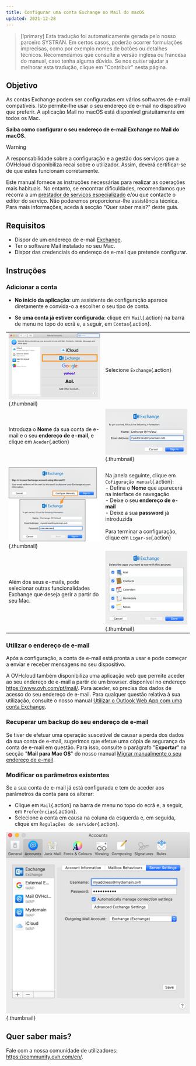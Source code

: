 ```yaml
---
title: Configurar uma conta Exchange no Mail do macOS
updated: 2021-12-28
---
```


> [!primary]
> Esta tradução foi automaticamente gerada pelo nosso parceiro SYSTRAN. Em certos casos, poderão ocorrer formulações imprecisas, como por exemplo nomes de botões ou detalhes técnicos. Recomendamos que consulte a versão inglesa ou francesa do manual, caso tenha alguma dúvida. Se nos quiser ajudar a melhorar esta tradução, clique em "Contribuir" nesta página.
>

## Objetivo

As contas Exchange podem ser configuradas em vários softwares de e-mail compatíveis. Isto permite-lhe usar o seu endereço de e-mail no dispositivo que preferir. A aplicação Mail no macOS está disponível gratuitamente em todos os Mac.

**Saiba como configurar o seu endereço de e-mail Exchange no Mail do macOS.**

> [!warning]
>
> A responsabilidade sobre a configuração e a gestão dos serviços que a OVHcloud disponibiliza recai sobre o utilizador. Assim, deverá certificar-se de que estes funcionam corretamente.
> 
> Este manual fornece as instruções necessárias para realizar as operações mais habituais. No entanto, se encontrar dificuldades, recomendamos que recorra a um [prestador de serviços especializado](https://partner.ovhcloud.com/pt/directory/) e/ou que contacte o editor do serviço. Não poderemos proporcionar-lhe assistência técnica. Para mais informações, aceda à secção "Quer saber mais?" deste guia.
> 

## Requisitos

- Dispor de um endereço de e-mail [Exchange](https://www.ovhcloud.com/pt/emails/hosted-exchange/).
- Ter o software Mail instalado no seu Mac.
- Dispor das credenciais do endereço de e-mail que pretende configurar.
 
## Instruções

### Adicionar a conta

- **No início da aplicação**: um assistente de configuração aparece diretamente e convida-o a escolher o seu tipo de conta.

- **Se uma conta já estiver configurada**: clique em `Mail`{.action} na barra de menu no topo do ecrã e, a seguir, em `Contas`{.action}.

| | |
|---|---|
|![mailmac](images/mail-mac-exchange01.png){.thumbnail}|Selecione `Exchange`{.action}|
|Introduza o **Nome** da sua conta de e-mail e o seu **endereço de e-mail**, e clique em `Aceder`{.action}|![mailmac](images/mail-mac-exchange02.png){.thumbnail}|
|![mailmac](images/mail-mac-exchange03.png){.thumbnail}|Na janela seguinte, clique em `Cofiguração manual`{.action}: <br>- Defina o **Nome** que aparecerá na interface de navegação <br>- Deixe o seu **endereço de e-mail**<br>- Deixe a sua **password** já introduzida <br><br>Para terminar a configuração, clique em `Ligar-se`{.action}|
|Além dos seus e-mails, pode selecionar outras funcionalidades Exchange que deseja gerir a partir do seu Mac.|![mailmac](images/mail-mac-exchange04.png){.thumbnail}|

### Utilizar o endereço de e-mail

Após a configuração, a conta de e-mail está pronta a usar e pode começar a enviar e receber mensagens no seu dispositivo.

A OVHcloud também disponibiliza uma aplicação web que permite aceder ao seu endereço de e-mail a partir de um browser. disponível no endereço <https://www.ovh.com/pt/mail/>. Para aceder, só precisa dos dados de acesso do seu endereço de e-mail. Para qualquer questão relativa à sua utilização, consulte o nosso manual [Utilizar o Outlook Web App com uma conta Exchange](/pages/web_cloud/email_and_collaborative_solutions/using_the_outlook_web_app_webmail/email_owa).

### Recuperar um backup do seu endereço de e-mail

Se tiver de efetuar uma operação suscetível de causar a perda dos dados da sua conta de e-mail, sugerimos que efetue uma cópia de segurança da conta de e-mail em questão. Para isso, consulte o parágrafo "**Exportar**" na secção "**Mail para Mac OS**" do nosso manual [Migrar manualmente o seu endereço de e-mail](/pages/web_cloud/email_and_collaborative_solutions/migrating/manual_email_migration#exportar).

### Modificar os parâmetros existentes

Se a sua conta de e-mail já está configurada e tem de aceder aos parâmetros da conta para os alterar:

- Clique em `Mail`{.action} na barra de menu no topo do ecrã e, a seguir, em `Preferências`{.action}.
- Selecione a conta em causa na coluna da esquerda e, em seguida, clique em `Regulações do servidor`{.action}.

![mailmac](images/mail-mac-exchange05.png){.thumbnail}

## Quer saber mais?
 
Fale com a nossa comunidade de utilizadores: <https://community.ovh.com/en/>.
